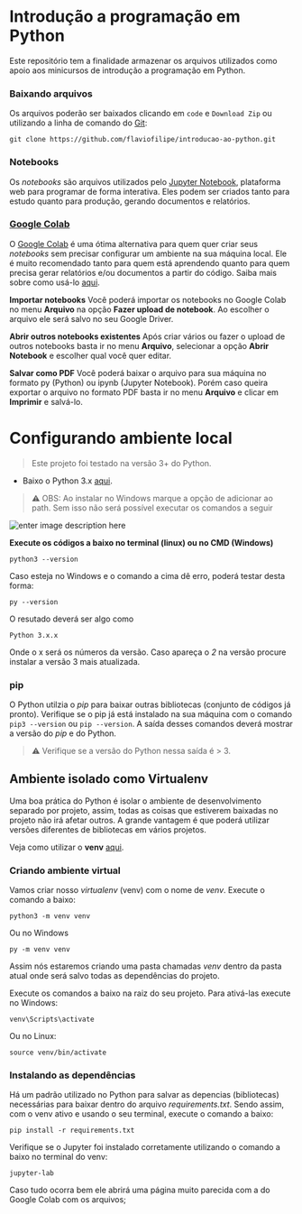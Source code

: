 # Introdução a programação em Python

Este repositório tem a finalidade armazenar os arquivos utilizados como apoio aos minicursos de introdução a programação em Python.

###  Baixando arquivos
Os arquivos poderão ser baixados clicando em `code` e `Download Zip` ou utilizando a linha de comando do [Git](https://git-scm.com/):

    git clone https://github.com/flaviofilipe/introducao-ao-python.git

###  Notebooks
Os *notebooks* são arquivos utilizados pelo [Jupyter Notebook](https://jupyter.org/), plataforma web para programar de forma interativa. Eles podem ser criados tanto para estudo quanto para produção, gerando documentos e relatórios.

###  [Google Colab](https://colab.research.google.com/)
O [Google Colab](https://colab.research.google.com/) é uma ótima alternativa para quem quer criar seus *notebooks* sem precisar configurar um ambiente na sua máquina local. Ele é muito recomendado tanto para quem está aprendendo quanto para quem precisa gerar relatórios e/ou documentos a partir do código.
Saiba mais sobre como usá-lo [aqui](https://www.alura.com.br/artigos/google-colab-o-que-e-e-como-usar).

**Importar notebooks**
Você poderá importar os notebooks no Google Colab no menu **Arquivo** na opção **Fazer upload de notebook**. Ao escolher o arquivo ele será salvo no seu Google Driver.

**Abrir outros notebooks existentes**
Após criar vários ou fazer o upload de outros notebooks basta ir no menu **Arquivo**, selecionar a opção **Abrir Notebook** e escolher qual você quer editar.

**Salvar como PDF**
Você poderá baixar o arquivo para sua máquina no formato py (Python) ou ipynb (Jupyter Notebook). Porém caso queira exportar o arquivo no formato PDF basta ir no menu **Arquivo** e clicar em **Imprimir** e salvá-lo.

#  Configurando ambiente local
> Este projeto foi testado na versão 3+ do Python.
- Baixo o Python 3.x [aqui](https://www.python.org/downloads/).

> :warning: OBS: Ao instalar no Windows marque a opção de adicionar ao path. Sem isso não será possível executar os comandos a seguir

![enter image description here](https://dicasdepython.com.br/images/como-instalar-python-no-windows-10/instalador-python-01-selecao-do-tipo-de-instalacao.png)

**Execute os códigos a baixo no terminal (linux) ou no CMD (Windows)**

    python3 --version

Caso esteja no Windows e o comando a cima dê erro, poderá testar desta forma:

    py --version

O resutado deverá ser algo como

    Python 3.x.x

Onde o x será os números da versão. Caso apareça o *2* na versão procure instalar a versão 3 mais atualizada.

###  pip
O Python utilzia o *pip* para baixar outras bibliotecas (conjunto de códigos já pronto). Verifique se o pip já está instalado na sua máquina com o comando
`pip3 --version` ou  `pip --version`. A saída desses comandos deverá mostrar a versão do *pip* e do Python.

> :warning: Verifique se a versão do Python nessa saída é > 3.

## Ambiente isolado como Virtualenv
Uma boa prática do Python é isolar o ambiente de desenvolvimento separado por projeto, assim, todas as coisas que estiverem baixadas no projeto não irá afetar outros. A grande vantagem é que poderá utilizar versões diferentes de bibliotecas em vários projetos.

Veja como utilizar o **venv** [aqui](https://docs.python.org/pt-br/3/library/venv.html).

###  Criando ambiente virtual
Vamos criar nosso *virtualenv* (venv) com o nome de *venv*. Execute o comando a baixo:

    python3 -m venv venv

Ou no Windows

    py -m venv venv

Assim nós estaremos criando uma pasta chamadas *venv* dentro da pasta atual onde será salvo todas as dependências do projeto.

Execute os comandos a baixo na raiz do seu projeto.
Para ativá-las execute no Windows:

    venv\Scripts\activate

Ou no Linux:

    source venv/bin/activate

###  Instalando as dependências
Há um padrão utilizado no Python para salvar as depencias (bibliotecas) necessárias para baixar dentro do arquivo *requirements.txt*. Sendo assim, com o venv ativo e usando o seu terminal, execute o comando a baixo:

    pip install -r requirements.txt

Verifique se o Jupyter foi instalado corretamente utilizando o comando a baixo no terminal do venv:

    jupyter-lab

Caso tudo ocorra bem ele abrirá uma página muito parecida com a do Google Colab com os arquivos;
